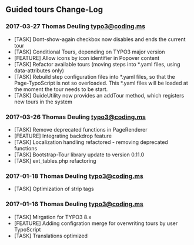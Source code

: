 ## Guided tours Change-Log

### 2017-03-27  Thomas Deuling  <typo3@coding.ms>

*	[TASK] Dont-show-again checkbox now disables and ends the current tour
*	[TASK] Conditional Tours, depending on TYPO3 major version
*	[FEATURE] Allow icons by icon identifier in Popover content
*	[TASK] Refactor available tours (moving steps into *.yaml files, using data-attributes only)
*	[TASK] Rebuild step configuration files into *.yaml files, so that the Page-TypoScript is not so overloaded. This 
	*.yaml files will be loaded at the moment the tour needs to be start.
*	[TASK] GuideUtility now provides an addTour method, which registers new tours in the system

### 2017-03-26  Thomas Deuling  <typo3@coding.ms>

*	[TASK] Remove deprecated functions in PageRenderer
*	[FEATURE] Integrating backdrop feature
*	[TASK] Localization handling refactored - removing deprecated functions
*	[TASK] Bootstrap-Tour library update to version 0.11.0
*	[TASK] ext_tables.php refactoring

### 2017-01-18  Thomas Deuling  <typo3@coding.ms>

*	[TASK] Optimization of strip tags

### 2017-01-16  Thomas Deuling  <typo3@coding.ms>

*	[TASK] Mirgation for TYPO3 8.x
*	[FEATURE] Adding configration merge for overwriting tours by user TypoScript
*	[TASK] Translations optimized


